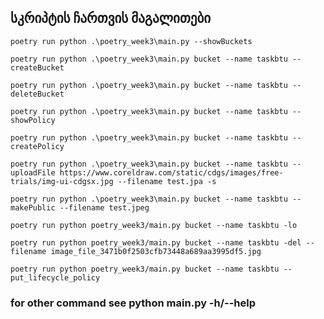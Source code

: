## სკრიპტის ჩართვის მაგალითები

`poetry run python .\poetry_week3\main.py --showBuckets`

`poetry run python .\poetry_week3\main.py bucket --name taskbtu --createBucket`

`poetry run python .\poetry_week3\main.py bucket --name taskbtu --deleteBucket`

`poetry run python .\poetry_week3\main.py bucket --name taskbtu --showPolicy`

`poetry run python .\poetry_week3\main.py bucket --name taskbtu --createPolicy`

`poetry run python .\poetry_week3\main.py bucket --name taskbtu --uploadFile https://www.coreldraw.com/static/cdgs/images/free-trials/img-ui-cdgsx.jpg --filename test.jpa -s`

`poetry run python .\poetry_week3\main.py bucket --name taskbtu --makePublic --filename test.jpeg `

`poetry run python poetry_week3/main.py bucket --name taskbtu -lo`

`poetry run python poetry_week3/main.py bucket --name taskbtu -del --filename image_file_3471b0f2503cfb73448a689aa3995df5.jpg`

`poetry run python poetry_week3/main.py bucket --name taskbtu --put_lifecycle_policy `

### for other command see python main.py -h/--help
